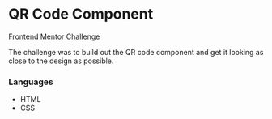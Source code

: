 # QR Code Component

[Frontend Mentor Challenge](https://www.frontendmentor.io/challenges/qr-code-component-iux_sIO_H)

The challenge was to build out the QR code component and get it looking as close to the design as possible.

### Languages

* HTML
* CSS
